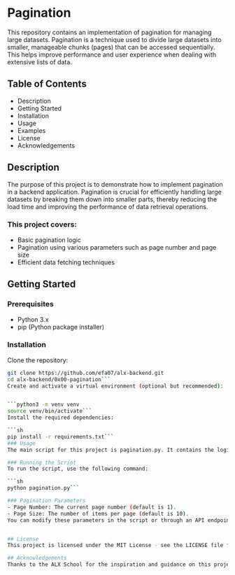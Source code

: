 # Pagination
This repository contains an implementation of pagination for managing large datasets. Pagination is a technique used to divide large datasets into smaller, manageable chunks (pages) that can be accessed sequentially. This helps improve performance and user experience when dealing with extensive lists of data.

## Table of Contents
* Description
* Getting Started
* Installation
* Usage
* Examples
* License
* Acknowledgements
## Description
The purpose of this project is to demonstrate how to implement pagination in a backend application. Pagination is crucial for efficiently handling large datasets by breaking them down into smaller parts, thereby reducing the load time and improving the performance of data retrieval operations.

### This project covers:

- Basic pagination logic
- Pagination using various parameters such as page number and page size
- Efficient data fetching techniques
## Getting Started
### Prerequisites
- Python 3.x
- pip (Python package installer)
### Installation
Clone the repository:

```sh
git clone https://github.com/efa07/alx-backend.git
cd alx-backend/0x00-pagination```
Create and activate a virtual environment (optional but recommended):


```python3 -m venv venv
source venv/bin/activate``` 
Install the required dependencies:

```sh
pip install -r requirements.txt```
### Usage
The main script for this project is pagination.py. It contains the logic for handling pagination.

### Running the Script
To run the script, use the following command:

```sh
python pagination.py```

### Pagination Parameters
- Page Number: The current page number (default is 1).
- Page Size: The number of items per page (default is 10).
You can modify these parameters in the script or through an API endpoint if implemented.


## License
This project is licensed under the MIT License - see the LICENSE file for details.

## Acknowledgements
Thanks to the ALX School for the inspiration and guidance on this project.
